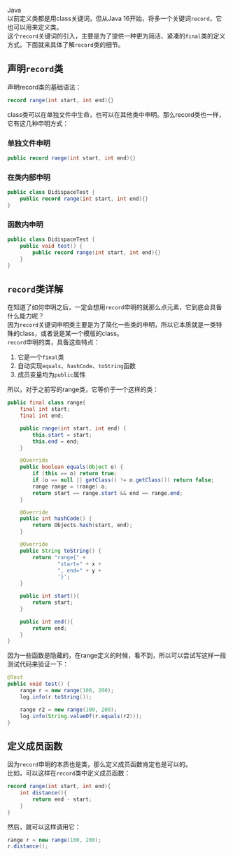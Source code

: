 Java<br />以前定义类都是用class关键词，但从Java 16开始，将多一个关键词`record`，它也可以用来定义类。<br />这个`record`关键词的引入，主要是为了提供一种更为简洁、紧凑的`final`类的定义方式。下面就来具体了解`record`类的细节。
<a name="XZipC"></a>
## 声明`record`类
声明record类的基础语法：
```java
record range(int start, int end){}
```
class类可以在单独文件中生命，也可以在其他类中申明。那么record类也一样，它有这几种申明方式：
<a name="nf06J"></a>
### 单独文件申明
```java
public record range(int start, int end){}
```
<a name="ndo1B"></a>
### 在类内部申明
```java
public class DidispaceTest {
    public record range(int start, int end){}
}
```
<a name="Lq8XC"></a>
### 函数内申明
```java
public class DidispaceTest {
	public void test() {
		public record range(int start, int end){}
	}
}
```
<a name="Oo7hV"></a>
## `record`类详解
在知道了如何申明之后，一定会想用`record`申明的就那么点元素，它到底会具备什么能力呢？<br />因为`record`关键词申明类主要是为了简化一些类的申明，所以它本质就是一类特殊的class，或者说是某一个模版的class。<br />`record`申明的类，具备这些特点：

1. 它是一个`final`类
2. 自动实现`equals`、`hashCode`、`toString`函数
3. 成员变量均为`public`属性

所以，对于之前写的range类，它等价于一个这样的类：
```java
public final class range{
    final int start;
    final int end;

    public range(int start, int end) {
        this.start = start;
        this.end = end;
    }

    @Override
    public boolean equals(Object o) {
        if (this == o) return true;
        if (o == null || getClass() != o.getClass()) return false;
        range range = (range) o;
        return start == range.start && end == range.end;
    }

    @Override
    public int hashCode() {
        return Objects.hash(start, end);
    }

    @Override
    public String toString() {
        return "range{" +
                "start=" + x +
                ", end=" + y +
                '}';
    }

    public int start(){
        return start;
    }

    public int end(){
        return end;
    }
}
```
因为一些函数是隐藏的，在range定义的时候，看不到，所以可以尝试写这样一段测试代码来验证一下：
```java
@Test
public void test() {
	range r = new range(100, 200);
	log.info(r.toString());

	range r2 = new range(100, 200);
	log.info(String.valueOf(r.equals(r2)));
}
```
<a name="O5AI2"></a>
## 定义成员函数
因为`record`申明的本质也是类，那么定义成员函数肯定也是可以的。<br />比如，可以这样在`record`类中定义成员函数：
```java
record range(int start, int end){
	int distance(){
		return end - start;
	}
}
```
然后，就可以这样调用它：
```java
range r = new range(100, 200);
r.distance();
```
